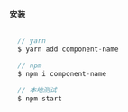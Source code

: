 #### 安装

```javascript {.line-numbers}

  // yarn 
  $ yarn add component-name

  // npm 
  $ npm i component-name

  // 本地测试
  $ npm start

```